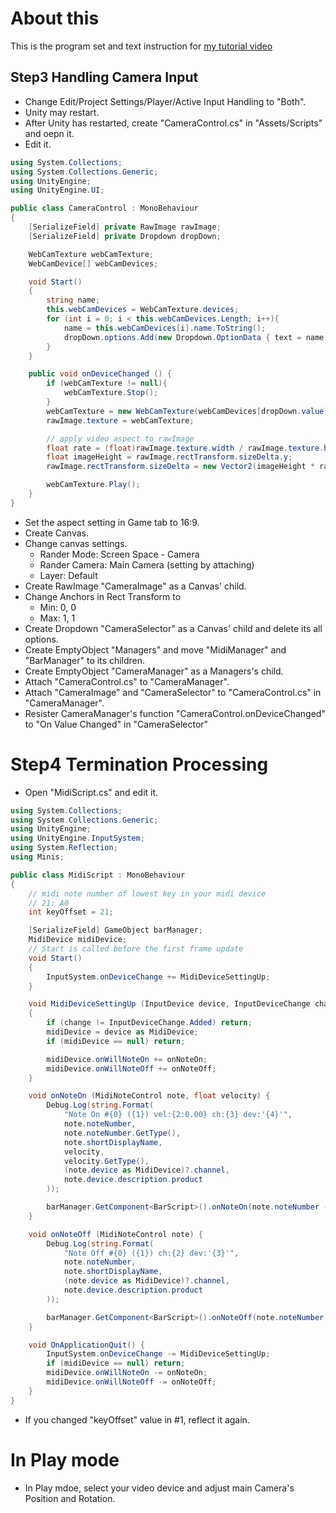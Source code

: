 # About this
This is the program set and text instruction for [my tutorial video]()

## Step3 Handling Camera Input
- Change Edit/Project Settings/Player/Active Input Handling to "Both".
- Unity may restart.
- After Unity has restarted, create "CameraControl.cs" in "Assets/Scripts" and oepn it.
- Edit it.
```cs
using System.Collections;
using System.Collections.Generic;
using UnityEngine;
using UnityEngine.UI;

public class CameraControl : MonoBehaviour
{
    [SerializeField] private RawImage rawImage;
    [SerializeField] private Dropdown dropDown;

    WebCamTexture webCamTexture;
    WebCamDevice[] webCamDevices;

    void Start()
    {
        string name;
        this.webCamDevices = WebCamTexture.devices;
        for (int i = 0; i < this.webCamDevices.Length; i++){
            name = this.webCamDevices[i].name.ToString();
            dropDown.options.Add(new Dropdown.OptionData { text = name });
        }
    }

    public void onDeviceChanged () {
        if (webCamTexture != null){
            webCamTexture.Stop();
        }
        webCamTexture = new WebCamTexture(webCamDevices[dropDown.value].name, 1280, 720, 30);
        rawImage.texture = webCamTexture;

        // apply video aspect to rawImage
        float rate = (float)rawImage.texture.width / rawImage.texture.height;
        float imageHeight = rawImage.rectTransform.sizeDelta.y;
        rawImage.rectTransform.sizeDelta = new Vector2(imageHeight * rate, imageHeight);

        webCamTexture.Play();
    }
}
```
- Set the aspect setting in Game tab to 16:9.
- Create Canvas.
- Change canvas settings.
    - Rander Mode: Screen Space - Camera
    - Rander Camera: Main Camera (setting by attaching)
    - Layer: Default
- Create RawImage "CameraImage" as a Canvas' child.
- Change Anchors in Rect Transform to 
    - Min: 0, 0
    - Max: 1, 1
- Create Dropdown "CameraSelector" as a Canvas' child and delete its all options.
- Create EmptyObject "Managers" and move "MidiManager" and "BarManager" to its children.
- Create EmptyObject "CameraManager" as a Managers's child.
- Attach "CameraControl.cs" to "CameraManager".
- Attach "CameraImage" and "CameraSelector" to "CameraControl.cs" in "CameraManager".
- Resister CameraManager's function "CameraControl.onDeviceChanged" to "On Value Changed" in "CameraSelector" 

# Step4 Termination Processing
- Open "MidiScript.cs" and edit it.
```cs
using System.Collections;
using System.Collections.Generic;
using UnityEngine;
using UnityEngine.InputSystem;
using System.Reflection;
using Minis;

public class MidiScript : MonoBehaviour
{
    // midi note number of lowest key in your midi device
    // 21: A0
    int keyOffset = 21;

    [SerializeField] GameObject barManager;
    MidiDevice midiDevice;
    // Start is called before the first frame update
    void Start()
    {
        InputSystem.onDeviceChange += MidiDeviceSettingUp;
    }

    void MidiDeviceSettingUp (InputDevice device, InputDeviceChange change) 
    {
        if (change != InputDeviceChange.Added) return;
        midiDevice = device as MidiDevice;
        if (midiDevice == null) return;

        midiDevice.onWillNoteOn += onNoteOn;
        midiDevice.onWillNoteOff += onNoteOff;
    }

    void onNoteOn (MidiNoteControl note, float velocity) {
        Debug.Log(string.Format(
            "Note On #{0} ({1}) vel:{2:0.00} ch:{3} dev:'{4}'",
            note.noteNumber,
            note.noteNumber.GetType(),
            note.shortDisplayName,
            velocity,
            velocity.GetType(),
            (note.device as MidiDevice)?.channel,
            note.device.description.product
        ));

        barManager.GetComponent<BarScript>().onNoteOn(note.noteNumber - keyOffset, velocity);
    }

    void onNoteOff (MidiNoteControl note) {
        Debug.Log(string.Format(
            "Note Off #{0} ({1}) ch:{2} dev:'{3}'",
            note.noteNumber,
            note.shortDisplayName,
            (note.device as MidiDevice)?.channel,
            note.device.description.product
        ));

        barManager.GetComponent<BarScript>().onNoteOff(note.noteNumber - keyOffset);
    }

    void OnApplicationQuit() {
        InputSystem.onDeviceChange -= MidiDeviceSettingUp;
        if (midiDevice == null) return;
        midiDevice.onWillNoteOn -= onNoteOn;
        midiDevice.onWillNoteOff -= onNoteOff;
    }
}
```
- If you changed "keyOffset" value in #1, reflect it again.

# In Play mode
- In Play mdoe, select your video device and adjust main Camera's Position and Rotation.